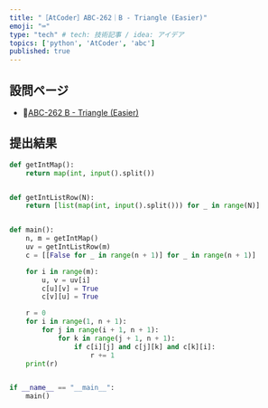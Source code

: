 ```yaml
---
title: "［AtCoder］ABC-262｜B - Triangle (Easier)"
emoji: "⌨️"
type: "tech" # tech: 技術記事 / idea: アイデア
topics: ['python', 'AtCoder', 'abc']
published: true
---
```


## 設問ページ

- 🔗[ABC-262 B - Triangle (Easier)](https://atcoder.jp/contests/abc262/tasks/abc262_b)

## 提出結果

```python
def getIntMap():
    return map(int, input().split())


def getIntListRow(N):
    return [list(map(int, input().split())) for _ in range(N)]


def main():
    n, m = getIntMap()
    uv = getIntListRow(m)
    c = [[False for _ in range(n + 1)] for _ in range(n + 1)]

    for i in range(m):
        u, v = uv[i]
        c[u][v] = True
        c[v][u] = True

    r = 0
    for i in range(1, n + 1):
        for j in range(i + 1, n + 1):
            for k in range(j + 1, n + 1):
                if c[i][j] and c[j][k] and c[k][i]:
                    r += 1
    print(r)


if __name__ == "__main__":
    main()
```
